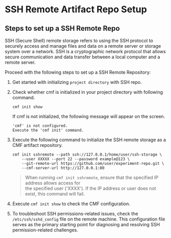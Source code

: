 # SSH Remote Artifact Repo Setup
## Steps to set up a SSH Remote Repo
SSH (Secure Shell) remote storage refers to using the SSH protocol to securely
access and manage files and data on a remote server or storage system over a
network. SSH is a cryptographic network protocol that allows secure
communication and data transfer between a local computer and a remote server.

Proceed with the following steps to set up a SSH Remote Repository:

1. Get started with initializing `project directory` with SSH repo.
2. Check whether cmf is initialized in your project directory with following command.
   ```
   cmf init show
   ```
   If cmf is not initialized, the following message will appear on the screen.
   ```
   'cmf' is not configured.
   Execute the 'cmf init' command.
   ```

3.  Execute the following command to initialize the SSH remote storage as a CMF artifact repository.
    ```
    cmf init sshremote --path ssh://127.0.0.1/home/user/ssh-storage \
        --user XXXXX --port 22 --password example@123 \
        --git-remote-url https://github.com/user/experiment-repo.git \
        --cmf-server-url http://127.0.0.1:80
    ```
    > When running `cmf init sshremote`, ensure that the specified IP address allows access for \
    the specified user ('XXXX'). If the IP address or user does not exist, this command will fail.

4. Execute `cmf init show` to check the CMF configuration.
5. To troubleshoot SSH permissions-related issues, check the `/etc/ssh/sshd_config` file on the
   remote machine. This configuration file serves as the primary starting point for diagnosing
   and resolving SSH permission-related challenges.
